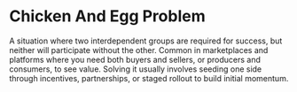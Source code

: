 # Chicken And Egg Problem

A situation where two interdependent groups are required for success, but neither will participate without the other. Common in marketplaces and platforms where you need both buyers and sellers, or producers and consumers, to see value. Solving it usually involves seeding one side through incentives, partnerships, or staged rollout to build initial momentum.
